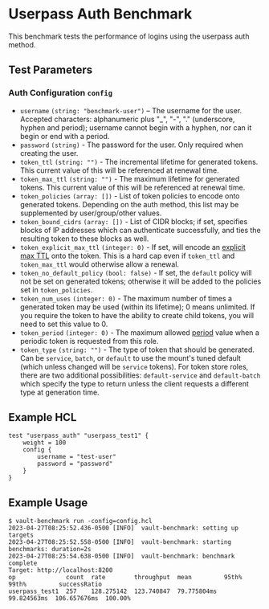# Userpass Auth Benchmark
This benchmark tests the performance of logins using the userpass auth method.

## Test Parameters
### Auth Configuration `config`
- `username` `(string: "benchmark-user")` – The username for the user. Accepted characters: alphanumeric plus "_", "-", "." (underscore, hyphen and period); username cannot begin with a hyphen, nor can it begin or end with a period.
- `password` `(string)` - The password for the user. Only required when creating the user.
- `token_ttl` `(string: "")` - The incremental lifetime for
  generated tokens. This current value of this will be referenced at renewal
  time.
- `token_max_ttl` `(string: "")` - The maximum lifetime for
  generated tokens. This current value of this will be referenced at renewal
  time.
- `token_policies` `(array: [])` - List of
  token policies to encode onto generated tokens. Depending on the auth method, this
  list may be supplemented by user/group/other values.
- `token_bound_cidrs` `(array: [])` - List of
  CIDR blocks; if set, specifies blocks of IP addresses which can authenticate
  successfully, and ties the resulting token to these blocks as well.
- `token_explicit_max_ttl` `(integer: 0)` - If set, will encode
  an [explicit max
  TTL](https://developer.hashicorp.com/vault/docs/concepts/tokens#token-time-to-live-periodic-tokens-and-explicit-max-ttls)
  onto the token. This is a hard cap even if `token_ttl` and `token_max_ttl`
  would otherwise allow a renewal.
- `token_no_default_policy` `(bool: false)` - If set, the `default` policy will
  not be set on generated tokens; otherwise it will be added to the policies set
  in `token_policies`.
- `token_num_uses` `(integer: 0)` - The maximum number of times a generated
  token may be used (within its lifetime); 0 means unlimited.
  If you require the token to have the ability to create child tokens,
  you will need to set this value to 0.
- `token_period` `(integer: 0)` - The maximum allowed [period](https://developer.hashicorp.com/vault/docs/concepts/tokens#token-time-to-live-periodic-tokens-and-explicit-max-ttls) value when a periodic token is requested from this role.
- `token_type` `(string: "")` - The type of token that should be generated. Can
  be `service`, `batch`, or `default` to use the mount's tuned default (which
  unless changed will be `service` tokens). For token store roles, there are two
  additional possibilities: `default-service` and `default-batch` which specify
  the type to return unless the client requests a different type at generation
  time.

## Example HCL
```
test "userpass_auth" "userpass_test1" {
    weight = 100
    config {
        username = "test-user"
        password = "password"
    }
}
```

## Example Usage
```
$ vault-benchmark run -config=config.hcl
2023-04-27T08:25:52.436-0500 [INFO]  vault-benchmark: setting up targets
2023-04-27T08:25:52.558-0500 [INFO]  vault-benchmark: starting benchmarks: duration=2s
2023-04-27T08:25:54.638-0500 [INFO]  vault-benchmark: benchmark complete
Target: http://localhost:8200
op              count  rate        throughput  mean         95th%        99th%         successRatio
userpass_test1  257    128.275142  123.740847  79.775804ms  99.824563ms  106.657676ms  100.00%
```